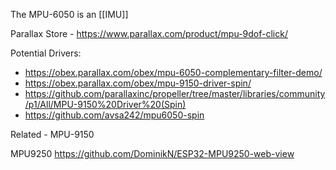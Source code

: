 The MPU-6050 is an [[IMU]]

Parallax Store - https://www.parallax.com/product/mpu-9dof-click/

Potential Drivers:
- https://obex.parallax.com/obex/mpu-6050-complementary-filter-demo/
- https://obex.parallax.com/obex/mpu-9150-driver-spin/
- https://github.com/parallaxinc/propeller/tree/master/libraries/community/p1/All/MPU-9150%20Driver%20(Spin)
- https://github.com/avsa242/mpu6050-spin

Related - MPU-9150

MPU9250 https://github.com/DominikN/ESP32-MPU9250-web-view



